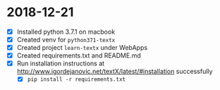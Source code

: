 # 2018-12-21

- [x] Installed python 3.7.1 on macbook
- [x] Created venv for `python371-textx`
- [x] Created project `learn-textx` under WebApps
- [x] Created requirements.txt and README.md
- [x] Run installation instructions at http://www.igordejanovic.net/textX/latest/#installation successfully 
  - [x] `pip install -r requirements.txt`
